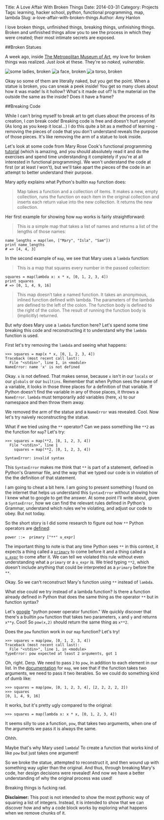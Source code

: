 Title: A Love Affair With Broken Things
Date: 2014-03-31
Category: Projects
Tags: learning, hacker school, python, functional programming, map, lambda
Slug: a-love-affair-with-broken-things
Author: Amy Hanlon

I love broken things, unfinished things, breaking things, unfinishing things. Broken and unfinished things allow you to see the process in which they were created; their most intimate secrets are exposed.

##Broken Statues

A week ago, inside [The Metropolitan Museum of Art](http://www.metmuseum.org/en), my love for broken things was realized. Just *look* at these. They're so *naked, vulnerable*.

![some ladies, broken](/images/broken_ladies.JPG "broken ladies")
![a face, broken](/images/broken_face.JPG "broken face")
![a torso, broken](/images/broken_torso.JPG "broken torso")

Okay so some of them are literally naked, but you get the point. When a statue is broken, you can sneak a peek inside! You get so many clues about how it was made! Is it hollow? What's it made out of? Is the material on the outside the same as the inside? Does it have a frame?

##Breaking Code

While I can't bring myself to break art to get clues about the process of its creation, I *can* break code! Breaking code is free and doesn't hurt anyone! (As long as you keep it local...) I do this quite a bit as a method of learning - removing the pieces of code that you don't understand reveals the purpose of those pieces. It's like removing the arm of a statue to look inside.

Let's look at some code from Mary Rose Cook's functional programming [tutorial](http://maryrosecook.com/blog/post/a-practical-introduction-to-functional-programming) (which is amazing, and you should absolutely read it and do the exercises and spend time understanding it completely if you're at all interested in functional programming). We won't understand the code at first (or at least *I* won't), but we'll take apart the pieces of the code in an attempt to better understand their purpose.

Mary aptly explains what Python's builtin `map` function does:

> Map takes a function and a collection of items. It makes a new, empty collection, runs the function on each item in the original collection and inserts each return value into the new collection. It returns the new collection.

Her first example for showing how `map` works is fairly straightforward:

> This is a simple map that takes a list of names and returns a list of the lengths of those names:
>
    name_lengths = map(len, ["Mary", "Isla", "Sam"])
    print name_lengths
    # => [4, 4, 3]

In the second example of `map`, we see that Mary uses a `lambda` function: 

> This is a map that squares every number in the passed collection:
>
    squares = map(lambda x: x * x, [0, 1, 2, 3, 4])
    print squares
    # => [0, 1, 4, 9, 16]

> This map doesn’t take a named function. It takes an anonymous, inlined function defined with lambda. The parameters of the lambda are defined to the left of the colon. The function body is defined to the right of the colon. The result of running the function body is (implicitly) returned.

But *why* does Mary use a `lambda` function here? Let's spend some time breaking this code and reconstructing it to understand why the `lambda` function is used.

First let's try removing the `lambda` and seeing what happens:

    >>> squares = map(x * x, [0, 1, 2, 3, 4])
    Traceback (most recent call last):
      File "<stdin>", line 1, in <module>
    NameError: name 'x' is not defined  

Okay. `x` is not defined. That makes sense, because `x` isn't in our `locals` or our `globals` or our `builtins`. Remember that when Python sees the name of a variable, it looks in those three places for a definition of that variable. If Python doesn't find the variable in any of those places, it throws a `NameError`. `lambda` must temporarily add variables (here, `x`) to our namespace and then throw them away.

We removed the arm of the statue and a `NameError` was revealed. Cool. Now let's try naively reconstructing the statue.

What if we tried using the `**` operator? Can we pass something like `**2` as the function for `map`? Let's try:

    >>> squares = map(**2, [0, 1, 2, 3, 4])
      File "<stdin>", line 1
        squares = map(**2, [0, 1, 2, 3, 4])
                        ^
    SyntaxError: invalid syntax

This `SyntaxError` makes me think that `**` is part of a statement, defined in Python's Grammar file, and the way that we typed our code is in violation of the the definition of that statement.

I am going to cheat a bit here. I am going to present something I found on the internet that helps us understand this `SyntaxError` without showing how I knew what to google to get the answer. At some point I'll write about, given a `SyntaxError`, how we can find the relevant rules defined in Python's Grammar, understand which rules we're violating, and adjust our code to obey. But not today.

So the short story is I did some research to figure out how `**` Python operators are [defined](https://docs.python.org/2/reference/expressions.html#the-power-operator):

    power ::=  primary ["**" u_expr]

The important thing to note is that any time Python sees `**` in this context, it expects a thing called a [`primary`](https://docs.python.org/2/reference/expressions.html#primaries) to come before it and a thing called a [`u_expr`](https://docs.python.org/2/reference/expressions.html#unary-arithmetic-and-bitwise-operations) to come after it. We can tell we violated this rule without even understanding what a `primary` or a `u_expr` is. We tried typing `**2`, which doesn't include anything that could be interpreted as a `primary` before the `**`. 

Okay. So we can't reconstruct Mary's function using `**` instead of `lambda`. 

What else could we try instead of a lambda function? Is there a function already defined in Python that does the same thing as the operator `**` but in function syntax?

Let's [google](https://www.google.com/search?q=python+power+operator+function&oq=python+power+operator+function&aqs=chrome..69i57.426j0j1&sourceid=chrome&espv=210&es_sm=91&ie=UTF-8) "python power operator function." We quickly discover that there's a builtin `pow` function that takes two parameters, `x` and `y` and returns `x**y`. Cool! So `pow(x,2)` should return the same thing as `x**2`.  

Does the `pow` function work in our `map` function? Let's try!

    >>> squares = map(pow, [0, 1, 2, 3, 4])
    Traceback (most recent call last):
      File "<stdin>", line 1, in <module>
    TypeError: pow expected at least 2 arguments, got 1

Oh, right. Derp. We need to pass `2` to `pow`, in addition to each element in our list. In the [documentation](https://docs.python.org/2.7/library/functions.html#map) for `map`, we see that if the function takes two arguments, we need to pass it two iterables. So we could do something kind of dumb like:

    >>> squares = map(pow, [0, 1, 2, 3, 4], [2, 2, 2, 2, 2])
    >>> squares
    [0, 1, 4, 9, 16]

It works, but it's pretty ugly compared to the original:

    >>> squares = map(lambda x: x * x, [0, 1, 2, 3, 4])

It seems silly to use a function, `pow`, that takes two arguments, when one of the arguments we pass it is always the same. 

Ohhh. 

Maybe that's why Mary used `lambda`! To create a function that works kind of like `pow` but just takes one argument! 

So we broke the statue, attempted to reconstruct it, and then wound up with something way uglier than the original. And thus, through breaking Mary's code, her design decisions were revealed! And now we have a better understanding of why the original process was used!

Breaking things is fucking rad.
  
  
**Disclaimer:** This post is not intended to show the most pythonic way of squaring a list of integers. Instead, it is intended to show that we can discover how and why a code block works by exploring what happens when we remove chunks of it.